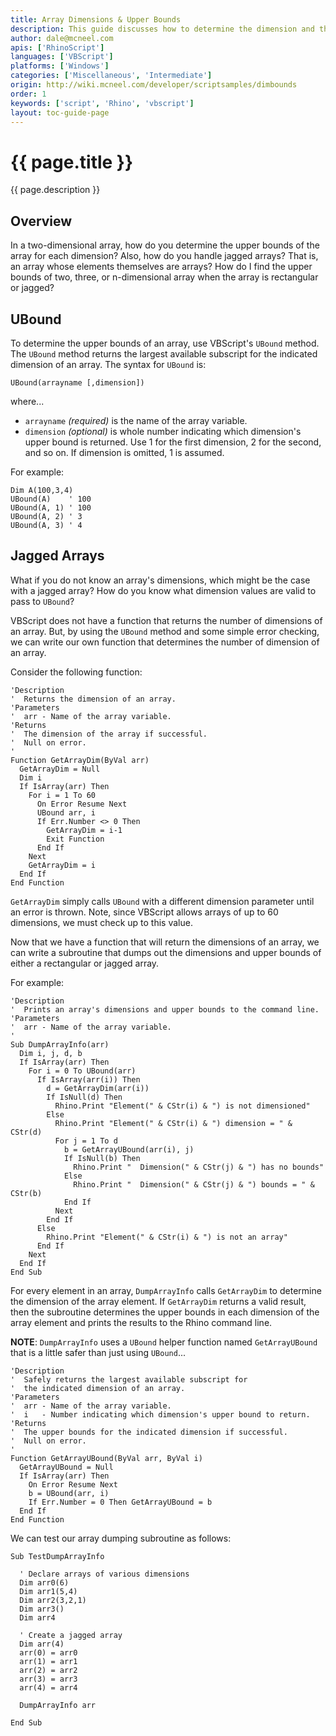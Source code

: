 ```yaml
---
title: Array Dimensions & Upper Bounds
description: This guide discusses how to determine the dimension and the upper bounds of arrays in RhinoScript.
author: dale@mcneel.com
apis: ['RhinoScript']
languages: ['VBScript']
platforms: ['Windows']
categories: ['Miscellaneous', 'Intermediate']
origin: http://wiki.mcneel.com/developer/scriptsamples/dimbounds
order: 1
keywords: ['script', 'Rhino', 'vbscript']
layout: toc-guide-page
---
```


# {{ page.title }}

{{ page.description }}

## Overview

In a two-dimensional array, how do you determine the upper bounds of the array for each dimension?  Also, how do you handle jagged arrays?  That is, an array whose elements themselves are arrays?  How do I find the upper bounds of two, three, or n-dimensional array when the array is rectangular or jagged?

## UBound

To determine the upper bounds of an array, use VBScript's `UBound` method. The `UBound` method returns the largest available subscript for the indicated dimension of an array.  The syntax for `UBound` is:

```vbnet
UBound(arrayname [,dimension])
```

where...

- `arrayname` *(required)* is the name of the array variable.
- `dimension` *(optional)* is whole number indicating which dimension's upper bound is returned. Use 1 for the first dimension, 2 for the second, and so on. If dimension is omitted, 1 is assumed.

For example:

```vbnet
Dim A(100,3,4)
UBound(A)    ' 100
UBound(A, 1) ' 100
UBound(A, 2) ' 3
UBound(A, 3) ' 4
```

## Jagged Arrays

What if you do not know an array's dimensions, which might be the case with a jagged array? How do you know what dimension values are valid to pass to `UBound`?

VBScript does not have a function that returns the number of dimensions of an array. But, by using the `UBound` method and some simple error checking, we can write our own function that determines the number of dimension of an array.

Consider the following function:

```vbnet
'Description
'  Returns the dimension of an array.
'Parameters
'  arr - Name of the array variable.
'Returns
'  The dimension of the array if successful.
'  Null on error.
'
Function GetArrayDim(ByVal arr)
  GetArrayDim = Null
  Dim i
  If IsArray(arr) Then
    For i = 1 To 60
      On Error Resume Next
      UBound arr, i
      If Err.Number <> 0 Then
        GetArrayDim = i-1
        Exit Function
      End If
    Next
    GetArrayDim = i
  End If
End Function
```

`GetArrayDim` simply calls `UBound` with a different dimension parameter until an error is thrown. Note, since VBScript allows arrays of up to 60 dimensions, we must check up to this value.

Now that we have a function that will return the dimensions of an array, we can write a subroutine that dumps out the dimensions and upper bounds of either a rectangular or jagged array.

For example:

```vbnet
'Description
'  Prints an array's dimensions and upper bounds to the command line.
'Parameters
'  arr - Name of the array variable.
'
Sub DumpArrayInfo(arr)
  Dim i, j, d, b
  If IsArray(arr) Then
    For i = 0 To UBound(arr)
      If IsArray(arr(i)) Then
        d = GetArrayDim(arr(i))
        If IsNull(d) Then
          Rhino.Print "Element(" & CStr(i) & ") is not dimensioned"
        Else
          Rhino.Print "Element(" & CStr(i) & ") dimension = " & CStr(d)
          For j = 1 To d
            b = GetArrayUBound(arr(i), j)
            If IsNull(b) Then
              Rhino.Print "  Dimension(" & CStr(j) & ") has no bounds"
            Else
              Rhino.Print "  Dimension(" & CStr(j) & ") bounds = " & CStr(b)
            End If
          Next
        End If
      Else
        Rhino.Print "Element(" & CStr(i) & ") is not an array"
      End If
    Next
  End If
End Sub
```

For every element in an array, `DumpArrayInfo` calls `GetArrayDim` to determine the dimension of the array element.  If `GetArrayDim` returns a valid result, then the subroutine determines the upper bounds in each dimension of the array element and prints the results to the Rhino command line.

**NOTE**: `DumpArrayInfo` uses a `UBound` helper function named `GetArrayUBound` that is a little safer than just using `UBound`...

```vbnet
'Description
'  Safely returns the largest available subscript for
'  the indicated dimension of an array.
'Parameters
'  arr - Name of the array variable.
'  i   - Number indicating which dimension's upper bound to return.
'Returns
'  The upper bounds for the indicated dimension if successful.
'  Null on error.
'
Function GetArrayUBound(ByVal arr, ByVal i)
  GetArrayUBound = Null
  If IsArray(arr) Then
    On Error Resume Next
    b = UBound(arr, i)
    If Err.Number = 0 Then GetArrayUBound = b
  End If
End Function
```

We can test our array dumping subroutine as follows:

```vbnet
Sub TestDumpArrayInfo

  ' Declare arrays of various dimensions    
  Dim arr0(6)
  Dim arr1(5,4)
  Dim arr2(3,2,1)
  Dim arr3()
  Dim arr4

  ' Create a jagged array
  Dim arr(4)
  arr(0) = arr0
  arr(1) = arr1
  arr(2) = arr2
  arr(3) = arr3
  arr(4) = arr4  

  DumpArrayInfo arr

End Sub
```
